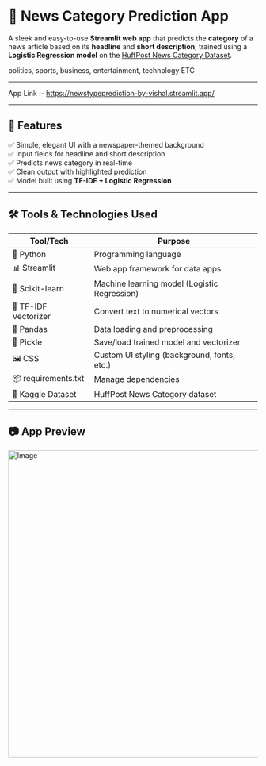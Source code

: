 # 📰 News Category Prediction App

A sleek and easy-to-use **Streamlit web app** that predicts the **category** of a news article based on its **headline** and **short description**, trained using a **Logistic Regression model** on the [HuffPost News Category Dataset](https://www.kaggle.com/datasets/rmisra/news-category-dataset).

politics, sports, business, entertainment, technology ETC

---

App Link :- https://newstypeprediction-by-vishal.streamlit.app/

---
## 🚀 Features

✅ Simple, elegant UI with a newspaper-themed background  
✅ Input fields for headline and short description  
✅ Predicts news category in real-time  
✅ Clean output with highlighted prediction  
✅ Model built using **TF-IDF + Logistic Regression**

---

## 🛠️ Tools & Technologies Used

| Tool/Tech            | Purpose                                      |
|----------------------|----------------------------------------------|
| 🐍 Python            | Programming language                         |
| 📊 Streamlit         | Web app framework for data apps              |
| 🤖 Scikit-learn      | Machine learning model (Logistic Regression) |
| 🧠 TF-IDF Vectorizer | Convert text to numerical vectors            |
| 📑 Pandas            | Data loading and preprocessing               |
| 📁 Pickle            | Save/load trained model and vectorizer       |
| 🖼️ CSS               | Custom UI styling (background, fonts, etc.) |
| 📦 requirements.txt  | Manage dependencies                          |
| 📄 Kaggle Dataset     | HuffPost News Category dataset               |

---

## 📷 App Preview

<img width="1366" height="620" alt="Image" src="https://github.com/user-attachments/assets/88c66020-cb0b-41a3-9aa2-8f0441e32618" /> <!-- Replace with your actual screenshot URL if hosted -->

